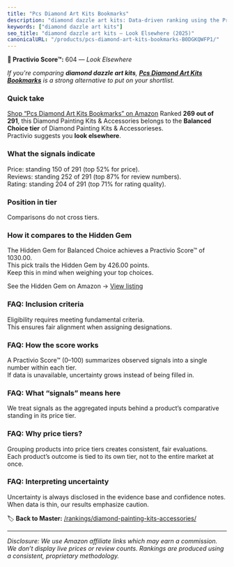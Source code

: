 ```yaml
---
title: "Pcs Diamond Art Kits Bookmarks"
description: "diamond dazzle art kits: Data-driven ranking using the Practivio Score™. Positioned by quality, value, demand, findability, momentum."
keywords: ["diamond dazzle art kits"]
seo_title: "diamond dazzle art kits — Look Elsewhere (2025)"
canonicalURL: "/products/pcs-diamond-art-kits-bookmarks-B0DGKQWFP1/"
---
```


**🚫 Practivio Score™:** 604 — _Look Elsewhere_


*If you're comparing **diamond dazzle art kits**, **[Pcs Diamond Art Kits Bookmarks](https://www.amazon.com/dp/B0DGKQWFP1?tag=practivio-20)** is a strong alternative to put on your shortlist.*
### Quick take
[Shop “Pcs Diamond Art Kits Bookmarks” on Amazon](https://www.amazon.com/dp/B0DGKQWFP1?tag=practivio-20)
Ranked **269 out of 291**, this Diamond Painting Kits & Accessories belongs to the **Balanced Choice tier** of Diamond Painting Kits & Accessorieses.  
Practivio suggests you **look elsewhere**.

### What the signals indicate
Price: standing 150 of 291 (top 52% for price).  
Reviews: standing 252 of 291 (top 87% for review numbers).  
Rating: standing 204 of 291 (top 71% for rating quality).  

### Position in tier
Comparisons do not cross tiers.

### How it compares to the Hidden Gem
The Hidden Gem for Balanced Choice achieves a Practivio Score™ of 1030.00.  
This pick trails the Hidden Gem by 426.00 points.  
Keep this in mind when weighing your top choices.  

See the Hidden Gem on Amazon → [View listing](https://www.amazon.com/dp/B07RWD3S5Q?tag=practivio-20)

### FAQ: Inclusion criteria
Eligibility requires meeting fundamental criteria.  
This ensures fair alignment when assigning designations.

### FAQ: How the score works
A Practivio Score™ (0–100) summarizes observed signals into a single number within each tier.  
If data is unavailable, uncertainty grows instead of being filled in.

### FAQ: What “signals” means here
We treat signals as the aggregated inputs behind a product’s comparative standing in its price tier.

### FAQ: Why price tiers?
Grouping products into price tiers creates consistent, fair evaluations.  
Each product’s outcome is tied to its own tier, not to the entire market at once.

### FAQ: Interpreting uncertainty
Uncertainty is always disclosed in the evidence base and confidence notes.  
When data is thin, our results emphasize caution.


🏷️ **Back to Master:** [/rankings/diamond-painting-kits-accessories/](/rankings/diamond-painting-kits-accessories/)

---
_Disclosure: We use Amazon affiliate links which may earn a commission. We don’t display live prices or review counts. Rankings are produced using a consistent, proprietary methodology._
